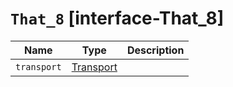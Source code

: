 # `That_8` [interface-That_8]

| Name | Type | Description |
| - | - | - |
| `transport` | [Transport](./Transport.md) | &nbsp; |
